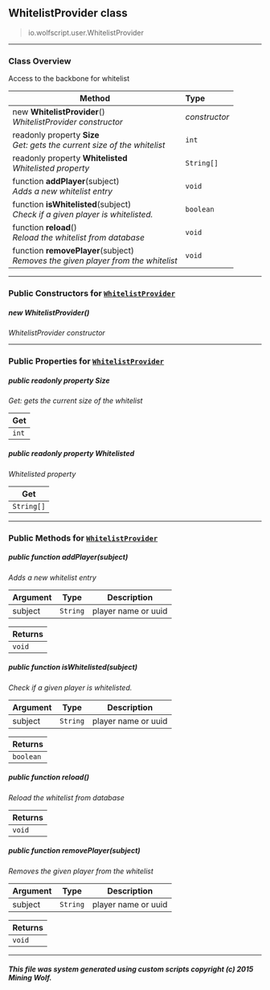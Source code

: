 ## WhitelistProvider __class__

>io.wolfscript.user.WhitelistProvider

---

### Class Overview

Access to the backbone for whitelist

Method | Type   
--- | :--- 
new __WhitelistProvider__() <br> _WhitelistProvider constructor_ | _constructor_
 readonly property __Size__ <br> _Get: gets the current size of the whitelist_ | `int`
 readonly property __Whitelisted__ <br> _Whitelisted property_ | `String[]`
 function __addPlayer__(subject) <br> _Adds a new whitelist entry_ | `void`
 function __isWhitelisted__(subject) <br> _Check if a given player is whitelisted._ | `boolean`
 function __reload__() <br> _Reload the whitelist from database_ | `void`
 function __removePlayer__(subject) <br> _Removes the given player from the whitelist_ | `void`



---

### Public Constructors for [`WhitelistProvider`](WhitelistProvider.md)

##### <a id='whitelistprovider'></a>new __WhitelistProvider__() 

_WhitelistProvider constructor_


---

### Public Properties for [`WhitelistProvider`](WhitelistProvider.md)

##### <a id='size'></a>public  readonly property __Size__

_Get: gets the current size of the whitelist_

Get | 
--- | 
`int` |



##### <a id='whitelisted'></a>public  readonly property __Whitelisted__

_Whitelisted property_

Get | 
--- | 
`String[]` |



---

### Public Methods for [`WhitelistProvider`](WhitelistProvider.md)

##### <a id='addplayer'></a>public  function __addPlayer__(subject)

_Adds a new whitelist entry_

Argument | Type | Description  
--- | --- | --- 
subject | `String` | player name or uuid

Returns | 
--- | 
`void` |


##### <a id='iswhitelisted'></a>public  function __isWhitelisted__(subject)

_Check if a given player is whitelisted._

Argument | Type | Description  
--- | --- | --- 
subject | `String` | player name or uuid

Returns | 
--- | 
`boolean` |


##### <a id='reload'></a>public  function __reload__()

_Reload the whitelist from database_

Returns | 
--- | 
`void` |


##### <a id='removeplayer'></a>public  function __removePlayer__(subject)

_Removes the given player from the whitelist_

Argument | Type | Description  
--- | --- | --- 
subject | `String` | player name or uuid

Returns | 
--- | 
`void` |


---


##### This file was system generated using custom scripts copyright (c) 2015 Mining Wolf.
	

